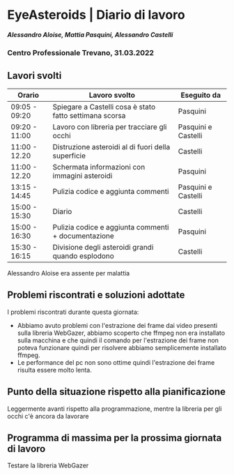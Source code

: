 # EyeAsteroids | Diario di lavoro
##### Alessandro Aloise, Mattia Pasquini, Alessandro Castelli
### Centro Professionale Trevano, 31.03.2022

## Lavori svolti


|Orario        |Lavoro svolto                                               	  |Eseguito da        |
|--------------|----------------------------------------------------------------- |-------------------|
|09:05 - 09:20 | Spiegare a Castelli cosa è stato fatto settimana scorsa  		    |Pasquini|
|09:20 - 11:00 | Lavoro con libreria per tracciare gli occhi				  	          |Pasquini e Castelli|
|11:00 - 12.20 | Distruzione asteroidi al di fuori della superficie				        |Castelli|
|11:00 - 12.20 | Schermata informazioni con immagini asteroidi					          |Pasquini|
|13:15 - 14:45 | Pulizia codice e aggiunta commenti		    	  	 	  		          |Pasquini e Castelli|
|15:00 - 15:30 | Diario						     								                            |Castelli|
|15:00 - 16:30 | Pulizia codice e aggiunta commenti	+ documentazione		          |Pasquini|
|15:30 - 16:15 | Divisione degli asteroidi grandi quando esplodono                |Castelli|

Alessandro Aloise era assente per malattia

##  Problemi riscontrati e soluzioni adottate
I problemi riscontrati durante questa giornata:

* Abbiamo avuto problemi con l'estrazione dei frame dai video presenti sulla libreria WebGazer, abbiamo scoperto che ffmpeg non era installato sulla macchina e che quindi il comando per l'estrazione dei frame non poteva funzionare quindi per risolvere abbiamo semplicemente installato ffmpeg.
* Le performance del pc non sono ottime quindi l'estrazione dei frame risulta essere molto lenta.


##  Punto della situazione rispetto alla pianificazione
Leggermente avanti rispetto alla programmazione, mentre la libreria per gli occhi c'è ancora da lavorare

## Programma di massima per la prossima giornata di lavoro
Testare la libreria WebGazer
